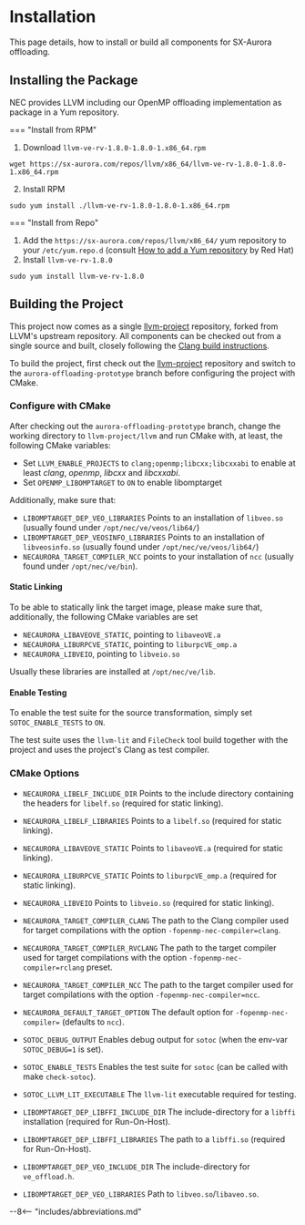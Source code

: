 # Installation

This page details, how to install or build all components for SX-Aurora offloading.

## Installing the Package
NEC provides LLVM including our OpenMP offloading implementation as package in a Yum repository.

=== "Install from RPM"
1. Download `llvm-ve-rv-1.8.0-1.8.0-1.x86_64.rpm`
  ``` shell
  wget https://sx-aurora.com/repos/llvm/x86_64/llvm-ve-rv-1.8.0-1.8.0-1.x86_64.rpm
  ```
2. Install RPM
  ``` shell
  sudo yum install ./llvm-ve-rv-1.8.0-1.8.0-1.x86_64.rpm
  ```
=== "Install from Repo"
1. Add the `https://sx-aurora.com/repos/llvm/x86_64/` yum repository to your `/etc/yum.repo.d` (consult [How to add a Yum repository](https://www.redhat.com/sysadmin/add-yum-repository#manually-set-up-a-respository) by Red Hat)
2. Install `llvm-ve-rv-1.8.0`
  ``` shell
  sudo yum install llvm-ve-rv-1.8.0
  ```

## Building the Project
This project now comes as a single [llvm-project](%%llvm%%) repository,
forked from LLVM's upstream repository.
All components can be checked out from a single source and built,
closely following the [Clang build instructions](https://Clang.llvm.org/get_started.html).

To build the project, first check out the [llvm-project](%%llvm%%) repository and
switch to the `aurora-offloading-prototype` branch before configuring the project with CMake.

### Configure with CMake
After checking out the `aurora-offloading-prototype` branch,
change the working directory to `llvm-project/llvm` and run CMake with, at least,
the following CMake variables:

- Set `LLVM_ENABLE_PROJECTS` to `clang;openmp;libcxx;libcxxabi` to enable at least *clang*, *openmp*, *libcxx* and *libcxxabi*.
- Set `OPENMP_LIBOMPTARGET` to `ON` to enable libomptarget

Additionally, make sure that:

- `LIBOMPTARGET_DEP_VEO_LIBRARIES` Points to an installation of `libveo.so` (usually found under `/opt/nec/ve/veos/lib64/`)
- `LIBOMPTARGET_DEP_VEOSINFO_LIBRARIES` Points to an installation of `libveosinfo.so` (usually found under `/opt/nec/ve/veos/lib64/`)
- `NECAURORA_TARGET_COMPILER_NCC` points to your installation of `ncc` (usually found under `/opt/nec/ve/bin`).

#### Static Linking
To be able to statically link the target image, please make sure that, additionally, the following CMake variables are set

- `NECAURORA_LIBAVEOVE_STATIC`, pointing to `libaveoVE.a`
- `NECAURORA_LIBURPCVE_STATIC`, pointing to `liburpcVE_omp.a`
- `NECAURORA_LIBVEIO`, pointing to `libveio.so`

Usually these libraries are installed at `/opt/nec/ve/lib`.

#### Enable Testing
To enable the test suite for the source transformation, simply set `SOTOC_ENABLE_TESTS` to `ON`.

The test suite uses the `llvm-lit` and `FileCheck` tool build together with the project and uses the project's Clang as test compiler.

### CMake Options
- `NECAURORA_LIBELF_INCLUDE_DIR`
Points to the include directory containing the headers for `libelf.so` (required for static linking).

- `NECAURORA_LIBELF_LIBRARIES`
  Points to a `libelf.so` (required for static linking).

- `NECAURORA_LIBAVEOVE_STATIC`
  Points to `libaveoVE.a` (required for static linking).

- `NECAURORA_LIBURPCVE_STATIC`
  Points to `liburpcVE_omp.a` (required for static linking).

- `NECAURORA_LIBVEIO`
  Points to `libveio.so` (required for static linking).

- `NECAURORA_TARGET_COMPILER_CLANG`
  The path to the Clang compiler used for target compilations with the option `-fopenmp-nec-compiler=clang`.

- `NECAURORA_TARGET_COMPILER_RVCLANG`
  The path to the target compiler used for target compilations with the option `-fopenmp-nec-compiler=rclang` preset.

- `NECAURORA_TARGET_COMPILER_NCC`
  The path to the target compiler used for target compilations with the option `-fopenmp-nec-compiler=ncc`.

- `NECAURORA_DEFAULT_TARGET_OPTION`
  The default option for `-fopenmp-nec-compiler=` (defaults to `ncc`).

- `SOTOC_DEBUG_OUTPUT`
  Enables debug output for `sotoc` (when the env-var `SOTOC_DEBUG=1` is set).

- `SOTOC_ENABLE_TESTS`
  Enables the test suite for `sotoc` (can be called with make `check-sotoc`).

- `SOTOC_LLVM_LIT_EXECUTABLE`
  The `llvm-lit` executable required for testing.

- `LIBOMPTARGET_DEP_LIBFFI_INCLUDE_DIR`
  The include-directory for a `libffi` installation (required for Run-On-Host).

- `LIBOMPTARGET_DEP_LIBFFI_LIBRARIES`
  The path to a `libffi.so` (required for Run-On-Host).

- `LIBOMPTARGET_DEP_VEO_INCLUDE_DIR`
  The include-directory for `ve_offload.h`.

- `LIBOMPTARGET_DEP_VEO_LIBRARIES`
  Path to `libveo.so`/`libaveo.so`.

--8<-- "includes/abbreviations.md"

